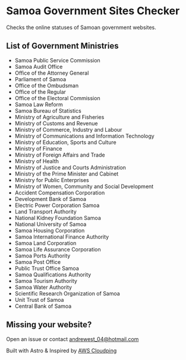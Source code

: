 # Samoa Government Sites Checker

Checks the online statuses of Samoan government websites.

## List of Government Ministries

* Samoa Public Service Commission
* Samoa Audit Office
* Office of the Attorney General
* Parliament of Samoa
* Office of the Ombudsman
* Office of the Regular
* Office of the Electoral Commission
* Samoa Law Reform
* Samoa Bureau of Statistics
* Ministry of Agriculture and Fisheries
* Ministry of Customs and Revenue
* Ministry of Commerce, Industry and Labour
* Ministry of Communications and Information Technology
* Ministry of Education, Sports and Culture
* Ministry of Finance
* Ministry of Foreign Affairs and Trade
* Ministry of Health
* Ministry of Justice and Courts Administration
* Ministry of the Prime Minister and Cabinet
* Ministry for Public Enterprises
* Ministry of Women, Community and Social Development
* Accident Compensation Corporation
* Development Bank of Samoa
* Electric Power Corporation Samoa
* Land Transport Authority
* National Kidney Foundation Samoa
* National University of Samoa
* Samoa Housing Corporation
* Samoa International Finance Authority
* Samoa Land Corporation
* Samoa Life Assurance Corporation
* Samoa Ports Authority
* Samoa Post Office
* Public Trust Office Samoa
* Samoa Qualifications Authority
* Samoa Tourism Authority
* Samoa Water Authority
* Scientific Research Organization of Samoa
* Unit Trust of Samoa
* Central Bank of Samoa

## Missing your website?

Open an issue or contact <andrewest_04@hotmail.com>

Built with Astro & Inspired by [AWS Cloudping](https://www.cloudping.cloud/aws)